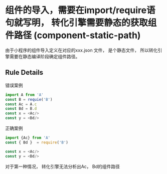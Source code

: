 # 组件的导入，需要在import/require语句就写明， 转化引擎需要静态的获取组件路径 (component-static-path)
由于小程序的组件导入定义在对应的xxx.json 文件， 是个静态文件， 所以转化引擎需要在静态编译阶段确定组件路径。


## Rule Details
错误案例
```js
import A from 'A'
const B = requie('B')
const Ac = A.c
const Bd = B.d
const x = <Ac/>
const y = <Bd/>
```

正确案例
```js
import {Ac} from 'A'
const { Bd }  = require('B')

const x = <Ac/>
const y = <Bd/>
```

对于第一种情况， 转化引擎无法分析出Ac， Bd的组件路径
